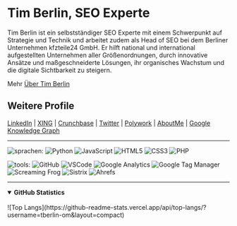 <h1>Tim Berlin, SEO Experte</h1>

<p>Tim Berlin ist ein selbstständiger SEO Experte mit einem Schwerpunkt auf Strategie und Technik und arbeitet zudem als Head of SEO bei dem Berliner Unternehmen kfzteile24 GmbH. Er hilft national und international aufgestellten Unternehmen aller Größenordnungen, durch innovative Ansätze und maßgeschneiderte Lösungen, ihr organisches Wachstum und die digitale Sichtbarkeit zu steigern.</p>

Mehr <a href="https://timberlin.de/ueber-mich/" target="_blank" rel="noopener" style="">Über Tim Berlin</a>

<h2>Weitere Profile</h2>
<div class="textblock"><p><a href="https://de.linkedin.com/in/timberlin" target="_blank" rel="noopener" style="">LinkedIn</a> | <a href="https://www.xing.com/profile/Tim_Berlin" target="_blank" rel="noopener" style="">XING</a> | <a href="https://www.crunchbase.com/person/tim-berlin" target="_blank" rel="noopener" style="">Crunchbase</a> | <a href="https://twitter.com/tb_berlin" target="_blank" rel="noopener" style="">Twitter</a> | <a href="https://www.polywork.com/tim_berlin" target="_blank" rel="noopener" style="">Polywork</a> | <a href="https://about.me/timberlin" target="_blank" rel="noopener" style="">AboutMe</a> | <a href="https://www.google.com/search?kgmid=/g/11kpr0db52" target="_blank" rel="noopener" style="">Google Knowledge Graph</a></p>
</div>

***

![sprachen:](https://img.shields.io/badge/sprachen%3A-111111?style=flat-square&labelColor=111111&color=111111)
![Python](https://img.shields.io/badge/-Python-2C3E50?style=flat-square&logo=python&logoColor=7f8c8d&labelColor=34495e&color=34495e)
![JavaScript](https://img.shields.io/badge/-JavaScript-2C3E50?style=flat-square&logo=javascript&logoColor=7f8c8d&labelColor=34495e&color=34495e)
![HTML5](https://img.shields.io/badge/-HTML5-2C3E50?style=flat-square&logo=html5&logoColor=7f8c8d&labelColor=34495e&color=34495e)
![CSS3](https://img.shields.io/badge/-CSS3-2C3E50?style=flat-square&logo=css3&logoColor=7f8c8d&labelColor=34495e&color=34495e)
![PHP](https://img.shields.io/badge/-PHP-2C3E50?style=flat-square&logo=php&logoColor=7f8c8d&labelColor=34495e&color=34495e)

![tools:](https://img.shields.io/badge/tools%3A-111111?style=flat-square&labelColor=111111&color=111111)
![GitHub](https://img.shields.io/badge/GitHub-2C3E50?style=flat-square&logo=github&logoColor=7f8c8d&color=2C3E50)
![VSCode](https://img.shields.io/badge/VSCode-2C3E50?style=flat-square&logo=visual-studio-code&logoColor=7f8c8d&color=2C3E50)
![Google Analytics](https://img.shields.io/badge/GoogleAnalytics-2C3E50?style=flat-square&logo=google-analytics&logoColor=7f8c8d&color=2C3E50)
![Google Tag Manager](https://img.shields.io/badge/GoogleTagManager-2C3E50?style=flat-square&logo=google-tag-manager&logoColor=7f8c8d&color=2C3E50)
![Screaming Frog](https://img.shields.io/badge/ScreamingFrog-2C3E50?style=flat-square&color=2C3E50)
![Sistrix](https://img.shields.io/badge/Sistrix-2C3E50?style=flat-square&color=2C3E50)
![Ahrefs](https://img.shields.io/badge/Ahrefs-2C3E50?style=flat-square&color=2C3E50)

***

<details open="">
  <summary><b>GitHub Statistics</b></summary>
  <br>
![Top Langs](https://github-readme-stats.vercel.app/api/top-langs/?username=tberlin-om&layout=compact)
</details>
